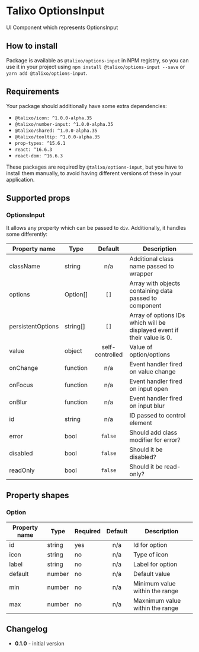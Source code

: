 # Talixo OptionsInput

UI Component which represents OptionsInput

## How to install

Package is available as `@talixo/options-input` in NPM registry, so you can use it in your project
using `npm install @talixo/options-input --save` or `yarn add @talixo/options-input`.

## Requirements

Your package should additionally have some extra dependencies:

- `@talixo/icon: ^1.0.0-alpha.35`
- `@talixo/number-input: ^1.0.0-alpha.35`
- `@talixo/shared: ^1.0.0-alpha.35`
- `@talixo/tooltip: ^1.0.0-alpha.35`
- `prop-types: ^15.6.1`
- `react: ^16.6.3`
- `react-dom: ^16.6.3`

These packages are required by `@talixo/options-input`, but you have to install them manually,
to avoid having different versions of these in your application.

## Supported props

### OptionsInput

It allows any property which can be passed to `div`. Additionally, it handles some differently:

Property name     | Type      | Default         | Description
------------------|-----------|:---------------:|--------------------------------
className         | string    | n/a             | Additional class name passed to wrapper
options           | Option[]  | `[]`            | Array with objects containing data passed to component
persistentOptions | string[]  | `[]`            | Array of options IDs which will be displayed event if their value is 0.
value             | object    | self-controlled | Value of option/options
onChange          | function  | n/a             | Event handler fired on value change
onFocus           | function  | n/a             | Event handler fired on input open
onBlur            | function  | n/a             | Event handler fired on input blur
id                | string    | n/a             | ID passed to control element
error             | bool      | `false`         | Should add class modifier for error?
disabled          | bool      | `false`         | Should it be disabled?
readOnly          | bool      | `false`         | Should it be read-only?

## Property shapes

### Option

Property name | Type      | Required | Default | Description                    
--------------|-----------|----------|:-------:|--------------------------------
id            | string    | yes      | n/a     | Id for option
icon          | string    | no       | n/a     | Type of icon
label         | string    | no       | n/a     | Label for option
default       | number    | no       | n/a     | Default value
min           | number    | no       | n/a     | Minimum value within the range
max           | number    | no       | n/a     | Maxnimum value within the range

## Changelog

- **0.1.0** - initial version
